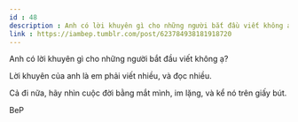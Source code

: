 ```yaml
---
id : 48
description : Anh có lời khuyên gì cho những người bắt đầu viết không ạ?
link : https://iambep.tumblr.com/post/623784938181918720
---
```


Anh có lời khuyên gì cho những người bắt đầu viết không ạ?

Lời khuyên của anh là em phải viết nhiều, và đọc nhiều.

Cả đi nữa, hãy nhìn cuộc đời bằng mắt mình, im lặng, và kể nó trên giấy
bút.

BeP